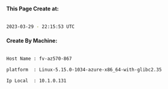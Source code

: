
   
#### This Page Create at:

```bash

2023-03-29 - 22:15:53 UTC

```

#### Create By Machine:

```bash

Host Name : fv-az570-867

platform  : Linux-5.15.0-1034-azure-x86_64-with-glibc2.35

Ip Local  : 10.1.0.131

```

